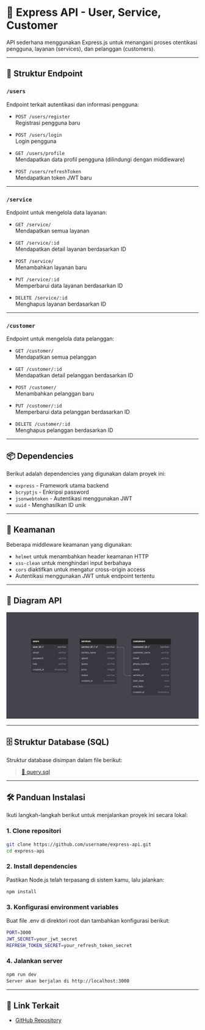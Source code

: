# 🚀 Express API - User, Service, Customer

API sederhana menggunakan Express.js untuk menangani proses otentikasi pengguna, layanan (services), dan pelanggan (customers).

---

## 📁 Struktur Endpoint

### `/users`

Endpoint terkait autentikasi dan informasi pengguna:

- `POST /users/register`  
  Registrasi pengguna baru

- `POST /users/login`  
  Login pengguna

- `GET /users/profile`  
  Mendapatkan data profil pengguna (dilindungi dengan middleware)

- `POST /users/refreshToken`  
  Mendapatkan token JWT baru

---

### `/service`

Endpoint untuk mengelola data layanan:

- `GET /service/`  
  Mendapatkan semua layanan

- `GET /service/:id`  
  Mendapatkan detail layanan berdasarkan ID

- `POST /service/`  
  Menambahkan layanan baru

- `PUT /service/:id`  
  Memperbarui data layanan berdasarkan ID

- `DELETE /service/:id`  
  Menghapus layanan berdasarkan ID

---

### `/customer`

Endpoint untuk mengelola data pelanggan:

- `GET /customer/`  
  Mendapatkan semua pelanggan

- `GET /customer/:id`  
  Mendapatkan detail pelanggan berdasarkan ID

- `POST /customer/`  
  Menambahkan pelanggan baru

- `PUT /customer/:id`  
  Memperbarui data pelanggan berdasarkan ID

- `DELETE /customer/:id`  
  Menghapus pelanggan berdasarkan ID

---

## 📦 Dependencies

Berikut adalah dependencies yang digunakan dalam proyek ini:

- `express` - Framework utama backend
- `bcryptjs` - Enkripsi password
- `jsonwebtoken` - Autentikasi menggunakan JWT
- `uuid` - Menghasilkan ID unik

---

## 🔐 Keamanan

Beberapa middleware keamanan yang digunakan:

- `helmet` untuk menambahkan header keamanan HTTP
- `xss-clean` untuk menghindari input berbahaya
- `cors` diaktifkan untuk mengatur cross-origin access
- Autentikasi menggunakan JWT untuk endpoint tertentu

---

## 🧭 Diagram API

![Diagram API](src/assets/dbdiagram.io-CRM.PNG)

---

## 🗄️ Struktur Database (SQL)

Struktur database disimpan dalam file berikut:

> [📄 query.sql](./query.sql)

---

## 🛠️ Panduan Instalasi

Ikuti langkah-langkah berikut untuk menjalankan proyek ini secara lokal:

### 1. Clone repositori

```bash
git clone https://github.com/username/express-api.git
cd express-api
```

### 2. Install dependencies

Pastikan Node.js telah terpasang di sistem kamu, lalu jalankan:

```bash
npm install
```

### 3. Konfigurasi environment variables

Buat file .env di direktori root dan tambahkan konfigurasi berikut:

```bash
PORT=3000
JWT_SECRET=your_jwt_secret
REFRESH_TOKEN_SECRET=your_refresh_token_secret
```

### 4. Jalankan server

```bash
npm run dev
Server akan berjalan di http://localhost:3000
```

---

## 🔗 Link Terkait

- [GitHub Repository](https://github.com/username/express-api)
